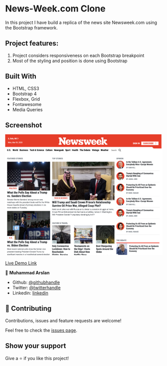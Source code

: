 # News-Week.com Clone
In this project I have build a replica of the news site Newsweek.com using the Bootstrap framework.

## Project features:
1. Project considers responsiveness on each Bootstrap breakpoint
2. Most of the styling and position is done using Bootstrap

## Built With

- HTML, CSS3
- Bootstrap 4
- Flexbox, Grid
- Fontawesome
- Media Queries

## Screenshot

![Screenshot](imgs/screenshot.png)



[Live Demo Link](https://raw.githack.com/arslanbisharat/News-Week.com-page-Clone/main-project/index.html#L19)



👤 **Muhammad Arslan**

- Github: [@githubhandle](https://github.com/arslanbisharat)
- Twitter: [@twitterhandle](https://twitter.com/arslan_bisharat-2020bb156)
- Linkedin: [linkedin](https://www.linkedin.com/in/muhammad-arslan-2020bb156)

## 🤝 Contributing

Contributions, issues and feature requests are welcome!

Feel free to check the [issues page](https://github.com/arslanbisharat/News-Week.com-page-Clone/issues).

## Show your support

Give a ⭐️ if you like this project!


